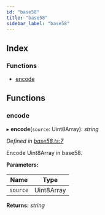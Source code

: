 ```yaml
---
id: "base58"
title: "base58"
sidebar_label: "base58"
---
```


## Index

### Functions

* [encode](base58.md#encode)

## Functions

###  encode

▸ **encode**(`source`: Uint8Array): *string*

*Defined in [base58.ts:7](https://github.com/nearprotocol/near-runtime-ts/blob/2617e93/assembly/base58.ts#L7)*

Encode Uint8Array in base58.

**Parameters:**

Name | Type |
------ | ------ |
`source` | Uint8Array |

**Returns:** *string*
